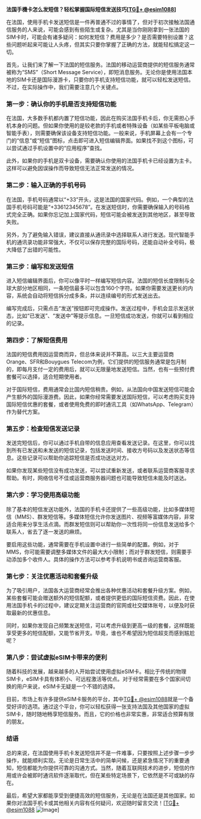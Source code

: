 **法国手機卡怎么发短信？轻松掌握国际短信发送技巧[[TG💪+ @esim1088](https://t.me/s/esim1088)]**

在法国，使用手机卡发送短信是一件再普通不过的事情了，但对于初次接触法国通信服务的人来说，可能会感到有些陌生或复杂。尤其是当你刚刚拿到一张法国的SIM卡时，可能会有诸多疑问：如何发短信？费用是多少？是否需要特别设置？这些问题听起来可能让人头疼，但其实只要你掌握了正确的方法，就能轻松搞定这一切。

首先，让我们来了解一下法国的短信服务。法国的移动运营商提供的短信服务通常被称为“SMS”（Short Message Service），即短消息服务。无论你是使用法国本地的SIM卡还是国际漫游卡，只要你的手机支持短信功能，就可以轻松发送短信。不过，在实际操作中，我们需要注意几个关键点。

### **第一步：确认你的手机是否支持短信功能**

在法国，大多数手机都内置了短信功能，因此在购买法国手机卡后，你无需担心手机本身的问题。但如果你使用的是较老款的手机或者特殊设备（如某些平板电脑或智能手表），则需要确保该设备支持短信功能。一般来说，手机屏幕上会有一个专门的“信息”或“短信”图标，点击即可进入短信编辑界面。如果找不到这个图标，可以尝试通过手机设置中的“应用程序”查找。

此外，如果你的手机是双卡设备，需要确认你使用的法国手机卡已经设置为主卡。这样可以避免因误操作而导致短信无法正常发送的情况。

### **第二步：输入正确的手机号码**

在法国，手机号码通常以“+33”开头，这是法国的国家代码。例如，一个典型的法国手机号码可能是“+33612345678”。在发送短信时，你需要确保输入的号码格式完全正确。如果你忘记加上国家代码，短信可能会被发送到其他地区，甚至导致失败。

另外，为了避免输入错误，建议直接从通讯录中选择联系人进行发送。现代智能手机的通讯录功能非常强大，不仅可以保存完整的国际号码，还能自动补全号码，极大降低了出错的可能性。

### **第三步：编写和发送短信**

进入短信编辑界面后，你可以像平时一样编写短信内容。法国的短信长度限制与全球大部分地区相同，一条短信最多可以包含160个字符。如果你需要发送更长的内容，系统会自动将短信拆分成多条，并以连续编号的形式发送出去。

编写完成后，只需点击“发送”按钮即可完成操作。发送过程中，手机会显示发送状态，比如“已发送”、“发送中”等提示信息。一旦短信成功发送，你就可以看到相应的记录。

### **第四步：了解短信费用**

法国的短信费用因运营商而异，但总体来说并不算高。以三大主要运营商Orange、SFR和Bouygues Telecom为例，它们提供的短信服务通常是包月制的，即每月支付一定的费用后，就可以无限量地发送短信。当然，也有一些预付费套餐可以选择，适合短期使用者。

对于国际短信，费用通常会比国内短信稍贵。例如，从法国向中国发送短信可能会产生额外的国际漫游费。因此，如果你经常需要发送国际短信，可以考虑购买支持国际短信优惠的套餐，或者使用免费的即时通讯工具（如WhatsApp、Telegram）作为替代方案。

### **第五步：检查短信发送记录**

发送完短信后，你可以通过手机自带的信息应用查看发送记录。在这里，你可以找到所有已发送和未发送的短信记录，包括发送时间、接收方号码以及发送状态等信息。这些记录可以帮助你追踪短信是否成功送达对方。

如果你发现某些短信没有成功发送，可以尝试重新发送，或者联系运营商客服寻求帮助。有时，网络信号不佳或运营商服务器问题也可能导致短信未能及时送达。

### **第六步：学习使用高级功能**

除了基本的短信发送功能外，法国的手机卡还提供了一些高级功能，比如多媒体短信（MMS）、群发短信等。多媒体短信允许你发送图片、视频等富媒体内容，非常适合用来分享生活点滴。而群发短信则可以帮助你一次性将同一份信息发送给多个联系人，省去了逐一发送的麻烦。

要启用这些功能，通常需要在手机设置中进行一些简单的配置。例如，对于MMS，你可能需要调整多媒体文件的最大大小限制；而对于群发短信，则需要手动添加多个收件人。具体的操作方法可以参考手机说明书或咨询运营商客服。

### **第七步：关注优惠活动和套餐升级**

为了吸引用户，法国各大运营商经常会推出各种优惠活动和套餐升级方案。例如，某些套餐可能会赠送额外的短信配额，或者提供更低的国际短信资费。因此，在使用法国手机卡的过程中，建议定期关注运营商的官网或社交媒体账号，以便及时获取最新的优惠信息。

同时，如果你发现自己频繁发送短信，可以考虑升级到更高一级的套餐，这样既能享受更多的短信配额，又能节省开支。毕竟，谁也不希望因为短信超支而感到尴尬呢？

### **第八步：尝试虚拟eSIM卡带来的便利**

随着科技的发展，越来越多的人开始尝试使用虚拟eSIM卡。相比于传统的物理SIM卡，eSIM卡具有体积小、可远程激活等优点。对于经常需要在多个国家间切换的用户来说，eSIM卡无疑是一个不错的选择。

目前，市场上有许多提供eSIM卡服务的平台，其中[TG💪+ @esim1088](https://t.me/s/esim1088)就是一个备受好评的选项。通过这个平台，你可以轻松获得一张支持法国及其他国家的虚拟SIM卡，随时随地畅享短信服务。而且，它的价格也非常实惠，非常适合预算有限的朋友。

### **结语**

总的来说，在法国使用手机卡发送短信并不是一件难事，只要按照上述步骤一步步操作，就能顺利实现。无论是日常生活中的简单问候，还是紧急情况下的重要通知，短信都能为你提供可靠的沟通方式。当然，随着互联网技术的进步，短信的作用或许会被即时通讯软件逐渐取代，但在某些特定场景下，它依然是不可或缺的存在。

最后，希望大家都能享受到便捷高效的短信服务，无论是在法国还是其他国家。如果你对法国手机卡或其他相关内容有任何疑问，欢迎随时留言交流！[[TG💪+ @esim1088](https://t.me/s/esim1088) ![Image](https://i.postimg.cc/4NQfJmqS/Snipaste-2025-05-13-00-14-12.png)]